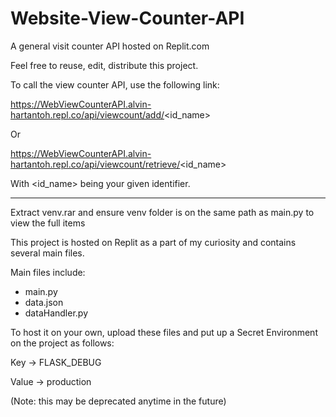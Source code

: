 # Website-View-Counter-API
A general visit counter API hosted on Replit.com


Feel free to reuse, edit, distribute this project.

To call the view counter API, use the following link:

https://WebViewCounterAPI.alvin-hartantoh.repl.co/api/viewcount/add/<id_name>

Or

https://WebViewCounterAPI.alvin-hartantoh.repl.co/api/viewcount/retrieve/<id_name>

With <id_name> being your given identifier.

-------------------------------------------------------------------------------------------------

Extract venv.rar and ensure venv folder is on the same path as main.py to view the full items




This project is hosted on Replit as a part of my curiosity and contains several main files.

Main files include:
- main.py
- data.json
- dataHandler.py



To host it on your own, upload these files and put up a Secret Environment on the project as follows:

Key   -> FLASK_DEBUG

Value -> production

(Note: this may be deprecated anytime in the future)
